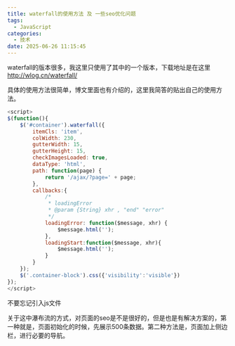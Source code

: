 ```yaml
---
title: waterfall的使用方法 及 一些seo优化问题
tags:
  - JavaScript
categories:
  - 技术
date: 2025-06-26 11:15:45
---
```


waterfall的版本很多，我这里只使用了其中的一个版本，下载地址是在这里<http://wlog.cn/waterfall/>

具体的使用方法很简单，博文里面也有介绍的，这里我简答的贴出自己的使用方法。

```javascript
<script>
$(function(){
    $('#container').waterfall({
        itemCls: 'item',
        colWidth: 230,
        gutterWidth: 15,
        gutterHeight: 15,
        checkImagesLoaded: true,
        dataType: 'html',
        path: function(page) {
            return '/ajax/?page=' + page;
        },
        callbacks:{
            /*
             * loadingError
             * @param {String} xhr , "end" "error"
             */
            loadingError: function($message, xhr) {
                $message.html('');
            },
            loadingStart:function($message, xhr){
                $message.html('');
            }
        }
    });
    $('.container-block').css({'visibility':'visible'})
});
</script>
```

不要忘记引入js文件

关于这中瀑布流的方式，对页面的seo是不是很好的，但是也是有解决方案的，第一种就是，页面初始化的时候，先展示500条数据。第二种方法是，页面加上侧边栏，进行必要的导航。

